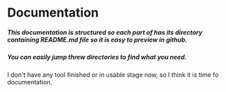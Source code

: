 # Documentation
##### This documentation is structured so each part of has its directory containing README.md file so it is easy to preview in github.  
##### You can easily jump threw directories to find what you need.  

I don't have any tool finished or in usable stage now, so I think it is time fo documentation.


